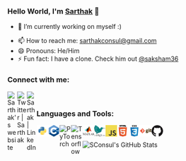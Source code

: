 ### Hello World, I'm [**Sarthak**](https://sconsul.github.io/) 👋

- 🔭 I’m currently working on myself :)
<!--
- 🌱 I’m currently learning about Deep RL and meta-learning
- 💬 Interested in: Machine Learning and Computer Vision
-->
- 📫 How to reach me: sarthakconsul@gmail.com
- 😄 Pronouns: He/Him
- ⚡ Fun fact: I have a clone. Check him out <a href="https://github.com/saksham36" target="_blank">@saksham36</a>

### Connect with me:
[<img align="left" alt="Sarthak's website" width="22px" src="https://sconsul.github.io/assets/img/favicon.png" />](https://sconsul.github.io/)
[<img align="left" alt="Twitter | Sarthak" width="22px" src="https://cdn.jsdelivr.net/npm/simple-icons@v3/icons/twitter.svg" />](https://twitter.com/ConsulSarthak)
[<img align="left" alt="Sarthak | LinkedIn" width="22px" src="https://cdn.jsdelivr.net/npm/simple-icons@v3/icons/linkedin.svg" />](https://www.linkedin.com/in/sarthak-consul/)

<br />

### Languages and Tools:
<img align="left" alt="Python" width="26px" src="https://raw.githubusercontent.com/github/explore/80688e429a7d4ef2fca1e82350fe8e3517d3494d/topics/python/python.png" />
<img align="left" alt="C++" width="26px" src="https://raw.githubusercontent.com/github/explore/80688e429a7d4ef2fca1e82350fe8e3517d3494d/topics/cpp/cpp.png" />
<img align="left" alt="PyTorch" width="26px" src="https://avatars.githubusercontent.com/u/21003710?s=200&v=4" />
<img align="left" alt="Tensorflow" width="26px" src="https://avatars.githubusercontent.com/u/15658638?s=200&v=4" />
<img align="left" alt="MATLAB" width="26px" src="https://raw.githubusercontent.com/github/explore/80688e429a7d4ef2fca1e82350fe8e3517d3494d/topics/matlab/matlab.png" />
<img align="left" alt="LaTeX" width="26px" src="https://raw.githubusercontent.com/github/explore/80688e429a7d4ef2fca1e82350fe8e3517d3494d/topics/latex/latex.png" />
<img align="left" alt="JavaScript" width="26px" src="https://raw.githubusercontent.com/github/explore/80688e429a7d4ef2fca1e82350fe8e3517d3494d/topics/javascript/javascript.png" />
<img align="left" alt="HTML5" width="26px" src="https://raw.githubusercontent.com/github/explore/80688e429a7d4ef2fca1e82350fe8e3517d3494d/topics/html/html.png" />
<img align="left" alt="CSS3" width="26px" src="https://raw.githubusercontent.com/github/explore/80688e429a7d4ef2fca1e82350fe8e3517d3494d/topics/css/css.png" />
<img align="left" alt="Git" width="26px" src="https://raw.githubusercontent.com/github/explore/80688e429a7d4ef2fca1e82350fe8e3517d3494d/topics/git/git.png" />
<img align="left" alt="GitHub" width="26px" src="https://raw.githubusercontent.com/github/explore/78df643247d429f6cc873026c0622819ad797942/topics/github/github.png" />

<br />
<br />

<img align="center" alt="SConsul's GitHub Stats" src="https://github-readme-stats.vercel.app/api?username=SConsul&include_all_commits=true&count_private=true&show_icons=true&theme=dark">
